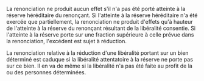   
 La renonciation ne produit aucun effet s'il n'a pas été porté atteinte à la réserve héréditaire du renonçant. Si l'atteinte à la réserve héréditaire n'a été exercée que partiellement, la renonciation ne produit d'effets qu'à hauteur de l'atteinte à la réserve du renonçant résultant de la libéralité consentie. Si l'atteinte à la réserve porte sur une fraction supérieure à celle prévue dans la renonciation, l'excédent est sujet à réduction.  

  
 La renonciation relative à la réduction d'une libéralité portant sur un bien déterminé est caduque si la libéralité attentatoire à la réserve ne porte pas sur ce bien. Il en va de même si la libéralité n'a pas été faite au profit de la ou des personnes déterminées.  
